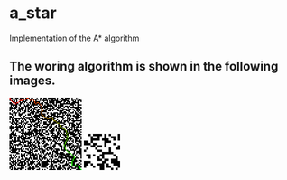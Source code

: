 # a_star
Implementation of the A* algorithm

## The woring algorithm is shown in the following images.
![Still image](path.png)
![Andimated gif](path.gif)

